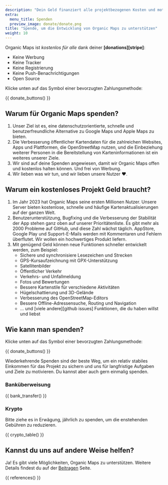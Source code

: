 ```yaml
---
description: "Dein Geld finanziert alle projektbezogenen Kosten und motiviert uns, Organic Maps zu verbessern."
extra:
  menu_title: Spenden
  preview_image: donate/donate.png
title: "Spende, um die Entwicklung von Organic Maps zu unterstützen"
weight: 10
---
```


Organic Maps ist _kostenlos für alle_ dank deiner **[donations][stripe]**:

- Keine Werbung
- Keine Tracker
- Keine Registrierung
- Keine Push-Benachrichtigungen
- Open Source

Klicke unten auf das Symbol einer bevorzugten Zahlungsmethode:

{{ donate_buttons() }}

## Warum für Organic Maps spenden?

1. Unser Ziel ist es, eine datenschutzorientierte, schnelle und
   benutzerfreundliche Alternative zu Google Maps und Apple Maps zu bieten.
2. Die Verbesserung öffentlicher Kartendaten für die zahlreichen Websites,
   Apps und Plattformen, die OpenStreetMap nutzen, und die Einbeziehung
   weiterer Personen in die Bereitstellung von Karteninformationen ist ein
   weiteres unserer Ziele.
3. Wir sind auf deine Spenden angewiesen, damit wir Organic Maps offen und
   kostenlos halten können. Und frei von Werbung.
4. Wir lieben was wir tun, und wir lieben unsere Nutzer ❤️.

## Warum ein kostenloses Projekt Geld braucht?

1. Im Jahr 2023 hat Organic Maps seine ersten Millionen Nutzer. Unsere
   Server bieten kostenlose, schnelle und häufige Kartenaktualisierungen auf
   der ganzen Welt.
2. Benutzerunterstützung, Bugfixing und die Verbesserung der Stabilität der
   App stehen ganz oben auf unserer Prioritätenliste. Es gibt mehr als 2000
   Probleme auf GitHub, und diese Zahl wächst täglich. AppStore, Google
   Play und Support-E-Mails werden mit Kommentaren und Fehlern
   überflutet. Wir wollen ein hochwertiges Produkt liefern.
3. Mit genügend Geld können neue Funktionen schneller entwickelt werden, zum
   Beispiel:
   - Sichere und synchronisiere Lesezeichen und Strecken
   - GPS-Kursaufzeichnung mit GPX-Unterstützung
   - Satellitenbilder
   - Öffentlicher Verkehr
   - Verkehrs- und Unfallmeldung
   - Fotos und Bewertungen
   - Bessere Kartenstile für verschiedene Aktivitäten
   - Hügelschattierung und 3D-Gelände
   - Verbesserung des OpenStreetMap-Editors
   - Bessere Offline-Adressensuche, Routing und Navigation
   - … und [viele andere][github issues] Funktionen, die du haben willst und
     liebst

## Wie kann man spenden?

Klicke unten auf das Symbol einer bevorzugten Zahlungsmethode:

{{ donate_buttons() }}

Wiederkehrende Spenden sind der beste Weg, um ein relativ stabiles Einkommen
für das Projekt zu sichern und uns für langfristige Aufgaben und Ziele zu
motivieren. Du kannst aber auch gern einmalig spenden.

### Banküberweisung

{{ bank_transfer() }}

### Krypto

Bitte ziehe es in Erwägung, jährlich zu spenden, um die enstehenden Gebühren
zu reduzieren.

{{ crypto_table() }}

## Kannst du uns auf andere Weise helfen?

Ja! Es gibt viele Möglichkeiten, Organic Maps zu unterstützen. Weitere
Details findest du auf der [Beitragen](@/contribute/index.de.md) Seite.

{{ references() }}
